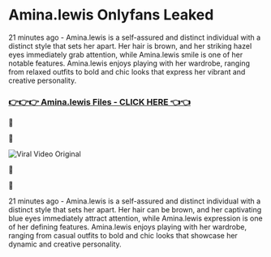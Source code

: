# Amina.lewis Onlyfans Leaked

<p>21 minutes ago - Amina.lewis is a self-assured and distinct individual with a distinct style that sets her apart. Her hair is brown, and her striking hazel eyes immediately grab attention, while Amina.lewis smile is one of her notable features. Amina.lewis enjoys playing with her wardrobe, ranging from relaxed outfits to bold and chic looks that express her vibrant and creative personality.</p><p>
<h3><a href="https://fansleaks.com-getfree.pro/amina-lewis" rel="nofollow">👉👉👉 Amina.lewis Files - CLICK HERE 👈👈</a></h3>
<p>🔻</p>
<p>🔻</p> <p>
<a href="https://fansleaks.com-getfree.pro/amina-lewis" rel="nofollow"><img src="https://i.imgur.com/0ZbtXZ5.gif" alt="Viral Video Original" style="max-width: 100%; display: inline-block;" data-target="animated-image.originalImage"></a>
<p>🔻</p>
<p>🔻</p> <p>21 minutes ago - Amina.lewis is a self-assured and distinct individual with a distinct style that sets her apart. Her hair can be brown, and her captivating blue eyes immediately attract attention, while Amina.lewis expression is one of her defining features. Amina.lewis enjoys playing with her wardrobe, ranging from casual outfits to bold and chic looks that showcase her dynamic and creative personality.</p>